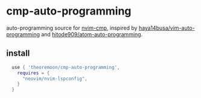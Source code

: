 # cmp-auto-programming

auto-programming source for [nvim-cmp](https://github.com/hrsh7th/nvim-cmp), inspired by [haya14busa/vim-auto-programming](https://github.com/haya14busa/vim-auto-programming) and [hitode909/atom-auto-programming](https://github.com/hitode909/atom-auto-programming).

## install

```lua
  use { 'theoremoon/cmp-auto-programming',
    requires = {
      "neovim/nvim-lspconfig",
    }
  }
```

